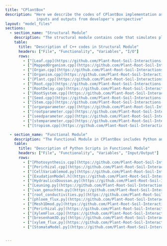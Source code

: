```yaml
---
title: "CPlantBox"
description: "Here we describe the codes of CPlantBox implementation as well as the instruction to install it along with its
              inputs and outputs from developer's perspective"
layout: "model_files"
sections:
  - section_name: "Structural Module"
    description: "The structural module contains code that simulates plant growth and morphology within the CPlantBox framework. It defines the characteristics and behavior of various plant organs like roots, stems, leaves, and seeds. Additionally, it handles tropism responses, enabling plants to adjust their growth direction in response to environmental cues. In essence, this module forms the basis for realistic plant growth simulations."
    table:
      title: "Description of C++ codes in Structural Module"
      headers: ["File", "Functionality", "Variables", "I/O"]
      rows:
        - ["[Leaf.cpp](https://github.com/Plant-Root-Soil-Interactions-Modelling/CPlantBox/blob/master/src/structural/Leaf.cpp)", "Manages leaf growth and development, covering creation, parameter computation, and visualization. Includes geometric properties and connectivity.", "Leaf identification, parameters, growth factors, geometry, tropism, connectivity.", "Input: Growth parameters, environment. Output: Leaf properties."]
        - ["[MappedOrganism.cpp](https://github.com/Plant-Root-Soil-Interactions-Modelling/CPlantBox/blob/master/src/structural/MappedOrganism.cpp)", "Handles plant structural management, including 3D soil grid mapping. Oversees initialization and simulation of root and shoot systems.", "Nodes, segments, radii, organ types, soil index, plant parameters, exchange zones.", "Input: Plant structure, soil parameters. Output: Plant structure, growth data."]
        - ["[Organ.cpp](https://github.com/Plant-Root-Soil-Interactions-Modelling/CPlantBox/blob/master/src/structural/Organ.cpp)", "Serves as a base class for plant organs (seeds, roots, stems, leaves), handling their development, geometry, and tree structure.", "Nodes, segments, organ tree, parameters, type, age, status.", "Input: Development parameters, time. Output: Organ structure, growth, geometry."]
        - ["[Organism.cpp](https://github.com/Plant-Root-Soil-Interactions-Modelling/CPlantBox/blob/master/src/structural/Organism.cpp)", "Provides simulation interface and manages OrganRandomParameters. Supports RSML and handles global node and organ index counters.", "Organ parameters, node/segment geometry, indices, RNG.", "Input: Simulation parameters. Output: Organism development, geometry, RSML."]
        - ["[Plant.cpp](https://github.com/Plant-Root-Soil-Interactions-Modelling/CPlantBox/blob/master/src/structural/Plant.cpp)", "Controls plant model simulation, managing tropisms, growth functions, and post-processing. Sets up simulation callbacks for tropisms and growth.", "Tropisms, growth functions, soil lookup, parameters, state, callbacks.", "Input: Initialization, growth parameters. Output: Growth, utilities."]
        - ["[Root.cpp](https://github.com/Plant-Root-Soil-Interactions-Modelling/CPlantBox/blob/master/src/structural/Root.cpp)", "Describes root growth, managing the creation of lateral roots and root-specific parameters. Provides capabilities for time-span growth simulation.", "Root parameters, types, state, node creation, tropism.", "Input: Growth parameters, environment. Output: Root growth, new nodes/roots."]
        - ["[RootDelay.cpp](https://github.com/Plant-Root-Soil-Interactions-Modelling/CPlantBox/blob/master/src/structural/RootDelay.cpp)", "Focuses on delayed lateral root growth, inheriting from Root class. Implements delay-based lateral root emergence.", "Root delay parameters, lateral root creation, root structure.", "Input: Growth parameters with delay. Output: Delayed root growth, structure."]
        - ["[RootSystem.cpp](https://github.com/Plant-Root-Soil-Interactions-Modelling/CPlantBox/blob/master/src/structural/RootSystem.cpp)", "Manages the entire root system, including base roots and parameters. Inherits from Organism class, integrating various root dynamics.", "Root parameters, tropisms, growth functions, state, tools.", "Input: Configuration, simulation parameters. Output: Root system growth, analysis."]
        - ["[Seed.cpp](https://github.com/Plant-Root-Soil-Interactions-Modelling/CPlantBox/blob/master/src/structural/Seed.cpp)", "Defines the Seed class, representing the plant's seed and managing the development of various organs. Integrates with plant organism structure.", "Seed development, organ management, integration with plant.", "Input: Plant configuration, organ parameters. Output: Organ initialization."]
        - ["[Stem.cpp](https://github.com/Plant-Root-Soil-Interactions-Modelling/CPlantBox/blob/master/src/structural/Stem.cpp)", "Handles stem growth and development, including lateral stem emergence and parameter computation. Supports various growth scenarios.", "Growth simulation, lateral management, parameter computation, growth modes.", "Input: Parameters, growth data. Output: Stem growth, data, parameters."]
        - ["[organparameter.cpp](https://github.com/Plant-Root-Soil-Interactions-Modelling/CPlantBox/blob/master/src/structural/organparameter.cpp)", "Central to configuring organ types in plants. Manages organ-specific and randomized parameters for simulation variability.", "Organ type setup, parameter handling, random parameter management.", "Input: Organism data, configuration. Output: Organ parameters, characteristics."]
        - ["[rootparameter.cpp](https://github.com/Plant-Root-Soil-Interactions-Modelling/CPlantBox/blob/master/src/structural/rootparameter.cpp)", "Defines root-specific parameters and functionalities, handling configurations for growth dynamics and tropism.", "Root type setup, growth dynamics, tropism, distance management.", "Input: Root data, growth configuration. Output: Root parameters, characteristics."]
        - ["[seedparameter.cpp](https://github.com/Plant-Root-Soil-Interactions-Modelling/CPlantBox/blob/master/src/structural/seedparameter.cpp)", "Handles seed-specific parameters, crucial for modeling early plant development and root system initiation.", "Seed positioning, root emergence, crown configuration, tiller parameters.", "Input: Seed data, configuration. Output: Seed parameters, development."]
        - ["[stemparameter.cpp](https://github.com/Plant-Root-Soil-Interactions-Modelling/CPlantBox/blob/master/src/structural/stemparameter.cpp)", "Manages stem-specific parameters, key to modeling stem growth, branching, and structural characteristics.", "Growth dynamics, branching, tropism, lifespan, nodal functions.", "Input: Stem data, growth parameters. Output: Stem parameters, characteristics."]
        - ["[tropism.cpp](https://github.com/Plant-Root-Soil-Interactions-Modelling/CPlantBox/blob/master/src/behavioral/tropism.cpp)", "Defines tropism behaviors, implementing mechanisms like gravitropism and hydrotropism, crucial for realistic plant growth simulation.", "Various tropisms, environmental response mechanisms.", "Input: Environmental stimuli, growth parameters. Output: Growth direction, tropism responses."]

  - section_name: "Functional Module"
    description: "The Functional Module in CPlantBox includes Python and C++ scripts for plant-soil-water interactions, featuring models like the Van Genuchten model for soil water retention. It offers tools for soil parameter tables, root conductivities, and more."
    table:
      title: "Description of Python Scripts in Functional Module"
      headers: ["File", "Functionality", "Variables", "Input/Output"]
      rows:
        - ["[Photosynthesis.cpp](https://github.com/Plant-Root-Soil-Interactions-Modelling/CPlantBox/blob/master/src/functional/Photosynthesis.cpp)", "Simulates plant photosynthesis, covering water flux, carbon assimilation, and environmental interactions.", "MappedPlant object, xylem water potential, intracellular CO2, atmospheric humidity, temperature, soil matric potentials, soil conductivities, error tracking.", "Input: Environmental conditions, plant structure. Output: Water potential, gas exchange rates, photosynthetic properties."]
        - ["[Perirhizal.cpp](https://github.com/Plant-Root-Soil-Interactions-Modelling/CPlantBox/blob/master/src/functional/Perirhizal.cpp)", "Calculates root segment radii based on volume, surface, or length.", "Volume type, cell volumes, segment lengths, cell/segment IDs, radii.", "Input: Volume type, cell volumes. Output: Outer radii for root segments."]
        - ["[CellVariablemod.py](https://github.com/Plant-Root-Soil-Interactions-Modelling/CPlantBox/blob/master/src/functional/CellVariablemod.py)", "Extends FiPy library for plant physiological simulations, handling water and nutrient transport.", "Custom CellVariablemod, FaceVariablemod, _AddOverFacesVariablemod, _FaceGradVariablemod, _ArithmeticCellToFaceVariablemod, mesh attributes, orientations, area/volume calculations.", "Input: Plant tissue structure. Output: Transport and flow properties in plant tissues."]
        - ["[ExudationModel.h](https://github.com/Plant-Root-Soil-Interactions-Modelling/CPlantBox/blob/master/src/functional/ExudationModel.h)", "Models root exudation, considering root growth dynamics and soil properties.", "Q, Dl, theta, R, k, l, grid, type, n0, thresh13, calc13, observationRadius, root system data.", "Input: Root system, simulation time, parameters. Output: Exudate distribution in soil."]
        - ["[HydraulicsDoussan.py](https://github.com/Plant-Root-Soil-Interactions-Modelling/CPlantBox/blob/master/src/functional/HydraulicsDoussan.py)", "Implements Doussan's root hydraulic model for water movement in roots.", "Root system (rs), soil matrices, kr_f, kx_f, simulation time, root xylem potentials (rx), axial and transpirational flux.", "Input: Root structure, environment. Output: Conductivity, axial fluxes, xylem potentials."]
        - ["[Leuning.py](https://github.com/Plant-Root-Soil-Interactions-Modelling/CPlantBox/blob/master/src/functional/Leuning.py)", "Implements the Leuning model for water movement and photosynthesis in plants.", "Qlight, VPD, Tl, soil matric potentials, xylem conductivities, root xylem potentials, CO2 concentration, stomatal conductance.", "Input: Plant data, environment. Output: Xylem potentials, stomatal conductance, assimilation rates."]
        - ["[van_genuchten.py](https://github.com/Plant-Root-Soil-Interactions-Modelling/CPlantBox/blob/master/src/functional/van_genuchten.py)", "Implements the Mualem - van Genuchten model for soil water.", "Pressure head, hydraulic conductivity methods, theta_R, theta_S, alpha, n, Ksat.", "Input: Soil water content, parameters. Output: Pressure head, water content, saturation, conductivity."]
        - ["[root_conductivities.py](https://github.com/Plant-Root-Soil-Interactions-Modelling/CPlantBox/blob/master/src/functional/root_conductivities.py)", "Provides functions for root conductivities in growth simulations.", "Initialization of constant and age-dependent conductivity values.", "Used in root hydraulic properties setup."]
        - ["[phloem_flux.py](https://github.com/Plant-Root-Soil-Interactions-Modelling/CPlantBox/blob/master/src/functional/phloem_flux.py)", "Simulates phloem flux and related processes.", "Segment ages, node indices, organ types, hydraulic properties.", "Input: Root system data, model parameters. Output: Phloem flux results."]
        - ["[Mesh1Dmod.py](https://github.com/Plant-Root-Soil-Interactions-Modelling/CPlantBox/blob/master/src/functional/Mesh1Dmod.py)", "Enhances FiPy's Mesh1D for 3D root system modeling in plants.", "Radii, length, vertex coordinates, face normals, methods for cell volumes, face areas, geometric aspects.", "Input: Root system data. Output: Adapted mesh properties."]
        - ["[Perirhizal.py](https://github.com/Plant-Root-Soil-Interactions-Modelling/CPlantBox/blob/master/src/functional/Perirhizal.py)", "Analyzes perirhizal zones in root systems.", "Soil volume cells, bounding box dimensions, zone densities, segment parameters, outer radii calculations, 3D Voronoi diagrams.", "Input: Root segment data. Output: Perirhizal zone analysis."]
        - ["[XylemFlux.cpp](https://github.com/Plant-Root-Soil-Interactions-Modelling/CPlantBox/blob/master/src/functional/XylemFlux.cpp)", "C++ module for xylem and soil flux simulation.", "Linear system assembly, segment/soil flux computation, conductivity settings.", "Used in water flow simulation within plant xylem."]
        - ["[bresenham3D.py](https://github.com/Plant-Root-Soil-Interactions-Modelling/CPlantBox/blob/master/src/functional/bresenham3D.py)", "Implements 3D Bresenham's algorithm for line generation.", "Line drawing function, sphere function for 3D structures.", "Input: Line coordinates. Output: 3D line points."]
        - ["[xylem_flux.py](https://github.com/Plant-Root-Soil-Interactions-Modelling/CPlantBox/blob/master/src/functional/xylem_flux.py)", "Models water movement in plant xylems.", "Root system, hydraulic properties, node/segment info, flux values, soil characteristics, computational matrices.", "Input: RSML root structure files. Output: Xylem pressures, flux values."]
        - ["[StomataModel.py](https://github.com/Plant-Root-Soil-Interactions-Modelling/CPlantBox/blob/master/src/functional/StomataModel.py)", "Hybrid solver for stomatal conductance and xylem water movement.", "PAR, VPD, temperatures, soil matric potentials, root xylem pressure.", "Input: Root data, environmental factors. Output: Stomatal conductance, xylem pressure."]


---
```

